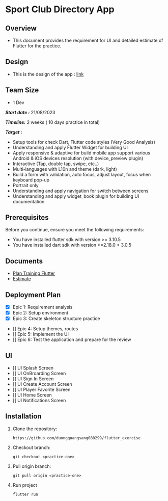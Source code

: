 
# Sport Club Directory App

## Overview

- This document provides the requirement for UI and detailed estimate of Flutter for the practice.
## Design

- This is the design of the app : [link](https://www.figma.com/file/85qn4nurnKq6TkOUtQ7gxz/sport-club-directory-app-bugradere?node-id=0%3A1&mode=dev)

## Team Size 

- 1 Dev

***Start date :*** 21/08/2023

***Timeline:*** 2 weeks ( 10 days practice in total)

***Target :***

- Setup tools for check Dart, Flutter code styles (Very Good Analysis)
- Understanding and apply Flutter Widget for building UI
- Apply responsive & adaptive for build mobile app support various Android & iOS devices resolution (with device_preview plugin)
- Interactive (Tap, double tap, swipe, etc..)
- Multi-languages with L10n and theme (dark, light)
- Build a form with validation, auto focus, adjust layout, focus when keyboard pop-up
- Portrait only
- Understanding and apply navigation for switch between screens
- Understanding and apply widget_book plugin for building UI documentation

## Prerequisites
Before you continue, ensure you meet the following requirements:
- You have installed flutter sdk with version >= 3.10.5
- You have installed dart sdk with version >=2.18.0 < 3.0.5
    
## Documents
- [Plan Training Flutter](https://docs.google.com/document/d/1pJoljLSp24DMVJ0TVf86HTEyqC9LjLFA-YmMfjMhSLY/edit)
- [Estimate](https://trello.com/b/YdQqrfmn/flutter-practice-part-1)
​
## Deployment Plan
- [X] Epic 1: Requirement analysis
- [X] Epic 2: Setup environment
- [X] Epic 3: Create skeleton structure practice
- [] Epic 4: Setup themes, routes
- [] Epic 5: Implement the UI
- [] Epic 6: Test the application and prepare for the review

## UI
- [] UI Splash Screen
- [] UI OnBroarding Screen
- [] UI Sign In Screen
- [] UI Create Account Screen
- [] UI Player Favorite Screen
- [] UI Home Screen
- [] UI Notifications Screen
## Installation
1. Clone the repository:
​
    ```
    https://github.com/duongquangsang080299/flutter_exercise
    ```
2. Checkout branch:
​
    ```
    git checkout <practice-one> 
    ```
3. Pull origin branch:
​
    ```
    git pull origin <practice-one> 
    ```
4. Run project
   ```
   flutter run
   ```
​



